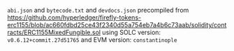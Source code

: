 `abi.json` and `bytecode.txt` and `devdocs.json` precompiled from https://github.com/hyperledger/firefly-tokens-erc1155/blob/ac660fdbd25ce43f2340d55a754eb7a4b6c73aab/solidity/contracts/ERC1155MixedFungible.sol using SOLC version: `v0.6.12+commit.27d51765` and EVM version: `constantinople`